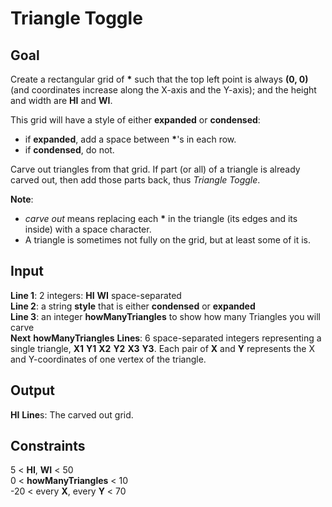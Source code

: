 # Triangle Toggle

## Goal

Create a rectangular grid of **\*** such that the top left point is always **(0, 0)** (and coordinates increase along the X-axis and the Y-axis); and the height and width are **HI** and **WI**.

This grid will have a style of either **expanded** or **condensed**:

-   if **expanded**, add a space between **\***'s in each row.
-   if **condensed**, do not.

Carve out triangles from that grid. If part (or all) of a triangle is already carved out, then add those parts back, thus _Triangle Toggle_.

**Note**:

-   _carve out_ means replacing each **\*** in the triangle (its edges and its inside) with a space character.
-   A triangle is sometimes not fully on the grid, but at least some of it is.

## Input

**Line 1**: 2 integers: **HI** **WI** space-separated \
**Line 2**: a string **style** that is either **condensed** or **expanded** \
**Line 3**: an integer **howManyTriangles** to show how many Triangles you will carve \
**Next** **howManyTriangles** **Lines**: 6 space-separated integers representing a single triangle, **X1** **Y1** **X2** **Y2** **X3** **Y3**. Each pair of **X** and **Y** represents the X and Y-coordinates of one vertex of the triangle.

## Output

**HI** **Line**s: The carved out grid.

## Constraints

5 < **HI**, **WI** < 50 \
0 < **howManyTriangles** < 10 \
-20 < every **X**, every **Y** < 70
